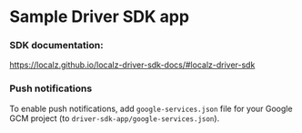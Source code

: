 # Sample Driver SDK app

### SDK documentation: 
https://localz.github.io/localz-driver-sdk-docs/#localz-driver-sdk

### Push notifications

To enable push notifications, add `google-services.json` file for your Google GCM project (to `driver-sdk-app/google-services.json`).